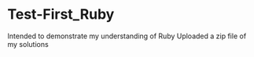 # Test-First_Ruby
Intended to demonstrate my understanding of Ruby
Uploaded a zip file of my solutions
